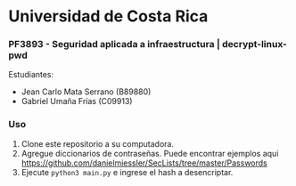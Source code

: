 # Universidad de Costa Rica
### PF3893 - Seguridad aplicada a infraestructura | decrypt-linux-pwd
Estudiantes: 
- Jean Carlo Mata Serrano (B89880)
- Gabriel Umaña Frías (C09913)

### Uso
1. Clone este repositorio a su computadora. 
2. Agregue diccionarios de contraseñas. Puede encontrar ejemplos aqui https://github.com/danielmiessler/SecLists/tree/master/Passwords
3. Ejecute `python3 main.py` e ingrese el hash a desencriptar.